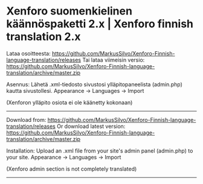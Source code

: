 # Xenforo suomenkielinen käännöspaketti 2.x | Xenforo finnish translation 2.x 

Lataa osoitteesta: https://github.com/MarkusSilvo/Xenforo-Finnish-language-translation/releases
Tai lataa viimeisin versio: https://github.com/MarkusSilvo/Xenforo-Finnish-language-translation/archive/master.zip

Asennus: 
Lähetä .xml-tiedosto sivustosi ylläpitopaneelista (admin.php) kautta sivustollesi. Appearance -> Languages -> Import

(Xenforon ylläpito osiota ei ole käänetty kokonaan)

-------------------

Download from: https://github.com/MarkusSilvo/Xenforo-Finnish-language-translation/releases
Or download latest version: https://github.com/MarkusSilvo/Xenforo-Finnish-language-translation/archive/master.zip

Installation:
Upload an .xml file from your site's admin panel (admin.php) to your site. Appearance -> Languages -> Import

(Xenforo admin section is not completely translated)

-------------------
